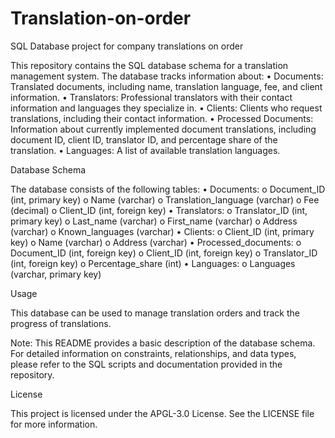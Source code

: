 # Translation-on-order
SQL Database project for company translations on order

This repository contains the SQL database schema for a translation management system. The database tracks information about:
  •	Documents: Translated documents, including name, translation language, fee, and client information.
  •	Translators: Professional translators with their contact information and languages they specialize in.
  •	Clients: Clients who request translations, including their contact information.
  •	Processed Documents: Information about currently implemented document translations, including document ID, client ID, translator ID, and percentage share of the translation.
  •	Languages: A list of available translation languages.
  
Database Schema

The database consists of the following tables:
  •	Documents:
    o	Document_ID (int, primary key)
    o	Name (varchar)
    o	Translation_language (varchar)
    o	Fee (decimal)
    o	Client_ID (int, foreign key)
  •	Translators:
    o	Translator_ID (int, primary key)
    o	Last_name (varchar)
    o	First_name (varchar)
    o	Address (varchar)
    o	Known_languages (varchar)
  •	Clients:
    o	Client_ID (int, primary key)
    o	Name (varchar)
    o	Address (varchar)
  •	Processed_documents:
    o	Document_ID (int, foreign key)
    o	Client_ID (int, foreign key)
    o	Translator_ID (int, foreign key)
    o	Percentage_share (int)
  •	Languages:
    o	Languages (varchar, primary key)
    
Usage

This database can be used to manage translation orders and track the progress of translations.

Note: This README provides a basic description of the database schema. For detailed information on constraints, relationships, and data types, please refer to the SQL scripts and documentation provided in the repository.

License

This project is licensed under the APGL-3.0 License. See the LICENSE file for more information.
